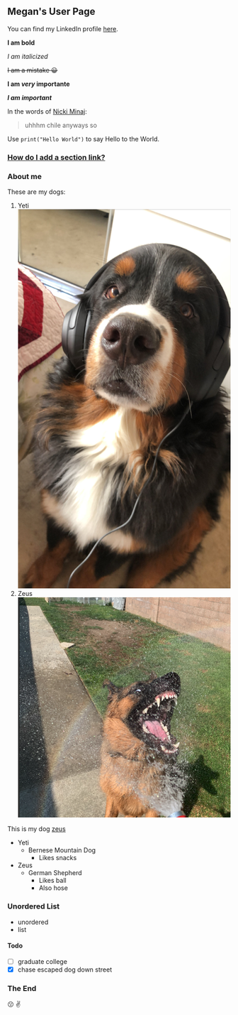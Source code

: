 ## Megan's User Page

You can find my LinkedIn profile [here](linkedin.com/in/megan-choi-6922181a1).

**I am bold**

*I am italicized*

~~I am a mistake :grinning:~~

**I am _very_ importante**

***I am important***

In the words of [Nicki Minaj](https://www.youtube.com/watch?v=CrPUvC7q6AY):
> uhhhm chile anyways so

Use `print("Hello World")` to say Hello to the World.

### [How do I add a section link?](https://docs.github.com/en/free-pro-team@latest/github/writing-on-github/basic-writing-and-formatting-syntax)

### About me
These are my dogs:
1. Yeti
![](IMG_5529.JPG)
2. Zeus
![](zeus.PNG)

This is my dog [zeus](/zeus.png)

- Yeti
   - Bernese Mountain Dog
     - Likes snacks
- Zeus
  - German Shepherd 
    - Likes ball
    - Also hose

### Unordered List
- unordered
- list

#### Todo
- [ ] graduate college
- [x] chase escaped dog down street

### The End

:kissing: :v:
